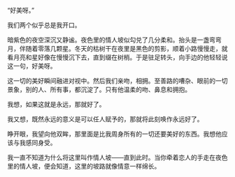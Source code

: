 “好美呀。”

我们两个似乎总是我开口。

暗紫色的夜空深沉又静谧。夜色里的情人坡似勾兑了几分柔和。抬头是一盏弯弯月，伴随着零落几颗星。冬天的枯树干在夜里是黑色的剪影，顺着小路慢慢走，就看月亮和星好像在慢慢沉下去，直到缀在树梢。于是驻足转头，向手边的他轻轻说这一句，好美呀。

这一切的美好瞬间融进对视中。然后我们亲吻，相拥。至善路的嘈杂、眼前的一切景象，别的人、所有事，都沉淀了。只有他温柔的吻、鼻息和拥抱。

我想，如果这就是永远，那就好了。

我又想，既然永远的意义是可以任人赋予的，那就将此刻唤作永远好了。

睁开眼，我望向他双眸，那里面是比我周身所有的一切还要美好的东西。我想他应该与我感同身受。

我一直不知道为什么将这里叫作情人坡——直到此时。当你牵着恋人的手走在夜色里的情人坡，便会知道，这里的坡路就像情意一样绵长。

